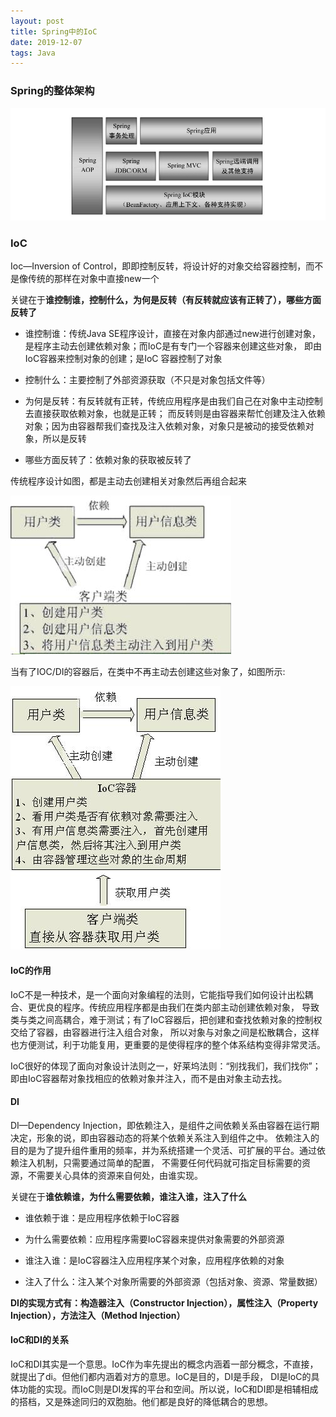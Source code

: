 ```yaml
---
layout: post
title: Spring中的IoC
date: 2019-12-07
tags: Java
---
```


### **Spring的整体架构**

![](/images/posts/Spring/a1.png)

### **IoC**

Ioc—Inversion of Control，即即控制反转，将设计好的对象交给容器控制，而不是像传统的那样在对象中直接new一个  

关键在于**谁控制谁，控制什么，为何是反转（有反转就应该有正转了），哪些方面反转了**

+ 谁控制谁：传统Java SE程序设计，直接在对象内部通过new进行创建对象，是程序主动去创建依赖对象；而IoC是有专门一个容器来创建这些对象，
即由IoC容器来控制对象的创建；是IoC 容器控制了对象

+ 控制什么：主要控制了外部资源获取（不只是对象包括文件等）

+ 为何是反转：有反转就有正转，传统应用程序是由我们自己在对象中主动控制去直接获取依赖对象，也就是正转；
而反转则是由容器来帮忙创建及注入依赖对象；因为由容器帮我们查找及注入依赖对象，对象只是被动的接受依赖对象，所以是反转

+ 哪些方面反转了：依赖对象的获取被反转了

传统程序设计如图，都是主动去创建相关对象然后再组合起来

![](/images/posts/Spring/a2.jpg)

当有了IOC/DI的容器后，在类中不再主动去创建这些对象了，如图所示:

![](/images/posts/Spring/a3.jpg)

#### **IoC的作用**

IoC不是一种技术，是一个面向对象编程的法则，它能指导我们如何设计出松耦合、更优良的程序。传统应用程序都是由我们在类内部主动创建依赖对象，
导致类与类之间高耦合，难于测试；有了IoC容器后，把创建和查找依赖对象的控制权交给了容器，由容器进行注入组合对象，
所以对象与对象之间是松散耦合，这样也方便测试，利于功能复用，更重要的是使得程序的整个体系结构变得非常灵活。

IoC很好的体现了面向对象设计法则之一，好莱坞法则：“别找我们，我们找你”；即由IoC容器帮对象找相应的依赖对象并注入，而不是由对象主动去找。

#### **DI**

DI—Dependency Injection，即依赖注入，是组件之间依赖关系由容器在运行期决定，形象的说，即由容器动态的将某个依赖关系注入到组件之中。
依赖注入的目的是为了提升组件重用的频率，并为系统搭建一个灵活、可扩展的平台。通过依赖注入机制，只需要通过简单的配置，
不需要任何代码就可指定目标需要的资源，不需要关心具体的资源来自何处，由谁实现。

关键在于**谁依赖谁，为什么需要依赖，谁注入谁，注入了什么**

+ 谁依赖于谁：是应用程序依赖于IoC容器

+ 为什么需要依赖：应用程序需要IoC容器来提供对象需要的外部资源

+ 谁注入谁：是IoC容器注入应用程序某个对象，应用程序依赖的对象

+ 注入了什么：注入某个对象所需要的外部资源（包括对象、资源、常量数据）

**DI的实现方式有：构造器注入（Constructor Injection），属性注入（Property Injection），方法注入（Method Injection）**

#### **IoC和DI的关系**

IoC和DI其实是一个意思。IoC作为率先提出的概念内涵着一部分概念，不直接，就提出了di。但他们都内涵着对方的意思。IoC是目的，DI是手段，
DI是IoC的具体功能的实现。而IoC则是DI发挥的平台和空间。所以说，IoC和DI即是相辅相成的搭档，又是殊途同归的双胞胎。他们都是良好的降低耦合的思想。



